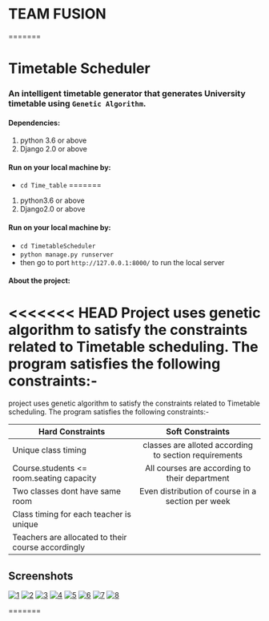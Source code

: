 
# TEAM FUSION
=======
# Timetable Scheduler
### An intelligent timetable generator that generates University timetable using `Genetic Algorithm`.

#### Dependencies:
 1. python 3.6 or above
 2. Django 2.0 or above

#### Run on your local machine by:
* `cd Time_table`
=======
 1. python3.6 or above
 2. Django2.0 or above

#### Run on your local machine by:
* `cd TimetableScheduler`
* `python manage.py runserver`
* then go to port `http://127.0.0.1:8000/` to run the local server

#### About the project:
<<<<<<< HEAD
Project uses genetic algorithm to satisfy the constraints related to Timetable scheduling. The program satisfies the following constraints:-
=======
project uses genetic algorithm to satisfy the constraints related to Timetable scheduling. The program satisfies the following constraints:-

| Hard Constraints                                  | Soft Constraints                                     |
| --------------------------------------------------|:----------------------------------------------------:|
| Unique class timing                               | classes are alloted according to section requirements|
| Course.students <= room.seating capacity          | All courses are according to their department        |
| Two classes dont have same room                   | Even distribution of course in a section per week    |
| Class timing for each teacher is unique           |
| Teachers are allocated to their course accordingly|

## Screenshots

[![1](.templates/assets/img/1.png)](#)
[![2](.templates/assets/img/2.png)](#)
[![3](.templates/assets/img/3.png)](#)
[![4](.templates/assets/img/4.png)](#)
[![5](.templates/assets/img/5.png)](#)
[![6](.templates/assets/img/6.png)](#)
[![7](.templates/assets/img/7.png)](#)
[![8](.templates/assets/img/8.png)](#)

=======
